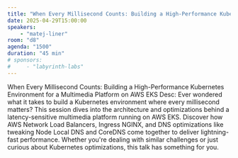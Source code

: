```yaml
---
title: "When Every Millisecond Counts: Building a High-Performance Kubernetes Environment for a Multimedia Platform on AWS EKS"
date: 2025-04-29T15:00:00
speakers:
    - "matej-liner"
room: "d8"
agenda: "1500"
duration: "45 min"
# sponsors:
#     - "labyrinth-labs"
---
```

When Every Millisecond Counts: Building a High-Performance Kubernetes Environment for a Multimedia Platform on AWS EKS
Desc: Ever wondered what it takes to build a Kubernetes environment where every millisecond matters? This session dives into the architecture and optimizations behind a latency-sensitive multimedia platform running on AWS EKS. Discover how AWS Network Load Balancers, Ingress NGINX, and DNS optimizations like tweaking Node Local DNS and CoreDNS come together to deliver lightning-fast performance. Whether you're dealing with similar challenges or just curious about Kubernetes optimizations, this talk has something for you.
